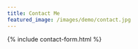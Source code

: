 ```yaml
---
title: Contact Me
featured_image: /images/demo/contact.jpg
---
```


{% include contact-form.html %}
